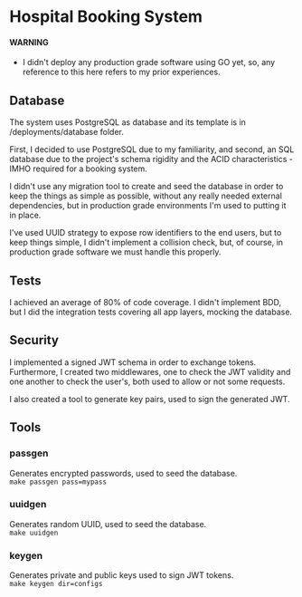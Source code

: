 # Hospital Booking System

#### WARNING
* I didn't deploy any production grade software using GO yet, so, any reference to this here refers to my prior 
experiences.

## Database

The system uses PostgreSQL as database and its template is in /deployments/database folder.

First, I decided to use PostgreSQL due to my familiarity, and second, an SQL database due to the project's
schema rigidity and the ACID characteristics - IMHO required for a booking system. 

I didn't use any migration tool to create and seed the database in order to keep the things as simple
as possible, without any really needed external dependencies, but in production grade environments 
I'm used to putting it in place.

I've used UUID strategy to expose row identifiers to the end users, but to keep things simple,
I didn't implement a collision check, but, of course, in production grade software
we must handle this properly.

## Tests

I achieved an average of 80% of code coverage. I didn't implement BDD, but I did the integration tests
covering all app layers, mocking the database.

## Security

I implemented a signed JWT schema in order to exchange tokens. Furthermore, I created two middlewares, one
to check the JWT validity and one another to check the user's, both used to allow or not some requests.

I also created a tool to generate key pairs, used to sign the generated JWT.

## Tools

### passgen

Generates encrypted passwords, used to seed the database. <br/> 
`make passgen pass=mypass`

### uuidgen

Generates random UUID, used to seed the database. <br/>
`make uuidgen`

### keygen

Generates private and public keys used to sign JWT tokens. <br/>
`make keygen dir=configs`

